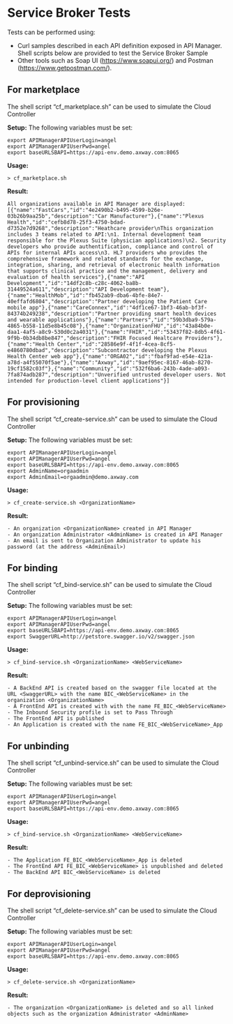 # Service Broker Tests

Tests can be performed using:
- Curl samples described in each API definition exposed in API Manager. Shell scripts below are provided to test the Service Broker Sample
- Other tools such as Soap UI (https://www.soapui.org/) and Postman (https://www.getpostman.com/).


## For marketplace
The shell script “cf_marketplace.sh” can be used to simulate the Cloud Controller

**Setup:**
The following variables must be set:
```
export APIManagerAPIUserLogin=angel
export APIManagerAPIUserPwd=angel
export baseURLSBAPI=https://api-env.demo.axway.com:8065
```

**Usage:** 
```
> cf_marketplace.sh
```

**Result:**
```
All organizations available in API Manager are displayed: 
[{"name":"FastCars","id":"4e2490b2-b495-4599-b26e-03b26b9aa25b","description":"Car Manufacturer"},{"name":"Plexus Health","id":"cefb8d78-25f3-4750-bdad-d7352e7d9268","description":"Heathcare provider\nThis organization includes 3 teams related to API:\n1. Internal development team responsible for the Plexus Suite (physician applications)\n2. Security developers who provide authentification, compliance and control of APIs for internal APIs access\n3. HL7 providers who provides the comprehensive framework and related standards for the exchange, integration, sharing, and retrieval of electronic health information that supports clinical practice and the management, delivery and evaluation of health services"},{"name":"API Development","id":"14df2c8b-c28c-4062-ba8b-31449524a611","description":"API Development team"},{"name":"HealthMob","id":"fb452ab9-dba6-4bfe-84e7-40effafd6804","description":"Partner developing the Patient Care mobile app"},{"name":"CareConnex","id":"4df1ce67-1bf3-46ab-bf3f-84374b249238","description":"Partner providing smart health devices and wearable applications"},{"name":"Partners","id":"59b3dba9-579a-4865-b558-11d5e8b45c08"},{"name":"OrganizationFHU","id":"43a84b0e-daa1-4af5-a8c9-530d0c2a4031"},{"name":"FHIR","id":"53437f82-8db5-4f61-9f9b-0b34db8be847","description":"FHIR Focused Healtcare Providers"},{"name":"Health Center","id":"28586e9f-4f1f-4cea-8cf5-e4860780dbad","description":"Subcontractor developing the Plexus Health Center web app"},{"name":"ORGA02","id":"fbaf9fad-e54e-421a-a78d-a4f55070f5ae"},{"name":"Axway","id":"9aef95ec-8167-46ab-8270-19cf1582c03f"},{"name":"Community","id":"532f6ba6-243b-4ade-a093-7fa874adb287","description":"Unverified untrusted developer users. Not intended for production-level client applications"}]
```

## For provisioning
The shell script “cf_create-service.sh” can be used to simulate the Cloud Controller

**Setup:**
The following variables must be set:
```
export APIManagerAPIUserLogin=angel
export APIManagerAPIUserPwd=angel
export baseURLSBAPI=https://api-env.demo.axway.com:8065
export AdminName=orgaadmin
export AdminEmail=orgaadmin@demo.axway.com
```

**Usage:** 
```
> cf_create-service.sh <OrganizationName>
```

**Result:**
```
- An organization <OrganizationName> created in API Manager
- An organization Administrator <AdminName> is created in API Manager
- An email is sent to Organization Administrator to update his password (at the address <AdminEmail>)
```

## For binding
The shell script “cf_bind-service.sh” can be used to simulate the Cloud Controller

**Setup:**
The following variables must be set:
```
export APIManagerAPIUserLogin=angel
export APIManagerAPIUserPwd=angel
export baseURLSBAPI=https://api-env.demo.axway.com:8065
export SwaggerURL=http://petstore.swagger.io/v2/swagger.json
```
**Usage:** 
```
> cf_bind-service.sh <OrganizationName> <WebServiceName>
```

**Result:**
```
- A BackEnd API is created based on the swagger file located at the URL <SwaggerURL> with the name BIC_<WebServiceName> in the organization <OrganizationName>
- A FrontEnd API is created with with the name FE_BIC_<WebServiceName>
- The Inbound Security profile is set to Pass Through
- The FrontEnd API is published
- An Application is created with the name FE_BIC_<WebServiceName>_App
```

## For unbinding
The shell script “cf_unbind-service.sh” can be used to simulate the Cloud Controller

**Setup:**
The following variables must be set:
```
export APIManagerAPIUserLogin=angel
export APIManagerAPIUserPwd=angel
export baseURLSBAPI=https://api-env.demo.axway.com:8065
```

**Usage:** 
```
> cf_bind-service.sh <OrganizationName> <WebServiceName>
```

**Result:**
```
- The Application FE_BIC_<WebServiceName>_App is deleted
- The FrontEnd API FE_BIC_<WebServiceName> is unpublished and deleted
- The BackEnd API BIC_<WebServiceName> is deleted
```

## For deprovisioning
The shell script “cf_delete-service.sh” can be used to simulate the Cloud Controller

**Setup:**
The following variables must be set:
```
export APIManagerAPIUserLogin=angel
export APIManagerAPIUserPwd=angel
export baseURLSBAPI=https://api-env.demo.axway.com:8065
```
**Usage:** 
```
> cf_delete-service.sh <OrganizationName>
```

**Result:**
```
- The organization <OrganizationName> is deleted and so all linked objects such as the organization Administrator <AdminName>
```

